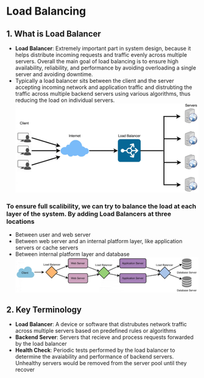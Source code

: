 # Load Balancing
## 1. What is Load Balancer
- **Load Balancer**: Extremely important part in system design, because it helps distribute incoming requests and traffic evenly across multiple servers. Overall the main goal of load balancing is to ensure high availability, reliability, and performance by avoiding overloading a single server and avoiding downtime.
- Typically a load balancer sits between the client and the server accepting incoming network and application traffic and distrubting the traffic across multiple backend servers using various algorithms, thus reducing the load on individual servers.
![alt text](image.png) <br>
### To ensure full scalibility, we can try to balance the load at each layer of the system. By adding Load Balancers at three locations
- Between user and web server
- Between web server and an internal platform layer, like application servers or cache servers
- Between internal platform layer and database
![alt text](image-1.png)
## 2. Key Terminology
- **Load Balancer**: A device or software that distrubutes network traffic across multiple servers based on predefined rules or algorithms 
- **Backend Server**: Servers that recieve and process requests forwarded by the load balancer
- **Health Check**: Periodic tests performed by the load balancer to determine the avaiability and performance of backend servers. Unhealthy servers would be removed from the server pool until they recover